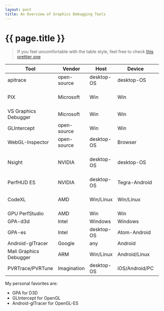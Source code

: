 ```yaml
---
layout: post
title: An Overview of Graphics Debugging Tools
---
```


{{ page.title }}
================

> If you feel uncomfortable with the table style, feel free to check [this prettier one](https://github.com/vinjn/vinjn.github.io/blob/master/_posts/2013-07-07-graphics-debugging-tools-overview.md)

Tool | Vendor | Host     | Device      | D3D   | OpenGL    | Comment  
---  | ---   | ---  |  ---  | ---  |   ---     | ---     
apitrace | open-source | desktop-OS  | desktop-OS| 8~11  | OpenGL/ES | [link](http://apitrace.github.io/)
PIX  | Microsoft | Win | Win     | 9~11  |          | DX SDK, replaced by VS Graphics Debugger
VS Graphics Debugger|Microsoft|Win| Win| 9~11.1 | | Bundled with VS 2012 pro, [link](http://msdn.microsoft.com/en-us/library/hh315751.aspx)
GLIntercept| open-source | Win | Win |     | OpenGL    | [link](https://code.google.com/p/glintercept/)
WebGL-Inspector| open-source | desktop-OS| Browser |   | WebGL     | [link](http://benvanik.github.io/WebGL-Inspector)
Nsight | NVIDIA | desktop-OS| desktop-OS | 9/11| OpenGL 4.2   | Also supprots OpenCL/CUDA/C++ AMP, Needs Visual Studio / Eclipse, [link](http://www.nvidia.com/object/nsight.html)
PerfHUD ES| NVIDIA | desktop-OS | Tegra-Android |  | ES | [link](https://developer.nvidia.com/nvidia-perfhud-es )
CodeXL|AMD|Win/Linux| Win/Linux |  | OpenGL    | formly [gDEBugger](http://www.gremedy.com/), also supports OpenCL,   [link](http://developer.amd.com/tools-and-sdks/heterogeneous-computing/codexl/)
GPU PerfStudio|AMD |Win|Win|10/11 |OpenGL| [link](http://developer.amd.com/tools-and-sdks/graphics-development/gpu-perfstudio-2/)
GPA-d3d| Intel |Windows | Windows |9~11|   | [link](http://software.intel.com/en-us/vcsource/tools/intel-gpa)
GPA-es| Intel |desktop-OS | Atom-Android | | ES | [link](http://software.intel.com/en-us/vcsource/tools/intel-gpa)
Android-glTracer| Google| any | Android |  | ES      | [link](http://developer.android.com/tools/help/gltracer.html)
Mali Graphics Debugger|ARM|Win/Linux| Android/Linux | | ES | Also supports OpenCL, [link](http://malideveloper.arm.com/develop-for-mali/tools/mali-graphics-debugger/)
PVRTrace/PVRTune | Imagination| desktop-OS | iOS/Android/PC | | ES | [link](http://www.imgtec.com/powervr/insider/sdkdownloads/index.asp)

My personal favorites are:

* GPA for D3D
* GLIntercept for OpenGL
* Android-glTracer for OpenGL-ES
